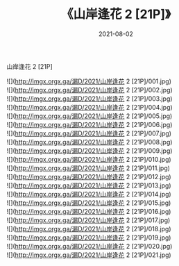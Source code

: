 ﻿---
layout: post
title:  《山岸逢花 2 [21P]》
date:   2021-08-02
img: http://imgx.orgx.ga/漏D/2021/山岸逢花 2 [21P]/000.jpg
categories: [美女, 清纯, 唯美]
---

山岸逢花 2 [21P]

  ![](http://imgx.orgx.ga/漏D/2021/山岸逢花 2 [21P]/001.jpg) <br> ![](http://imgx.orgx.ga/漏D/2021/山岸逢花 2 [21P]/002.jpg) <br> ![](http://imgx.orgx.ga/漏D/2021/山岸逢花 2 [21P]/003.jpg) <br> ![](http://imgx.orgx.ga/漏D/2021/山岸逢花 2 [21P]/004.jpg) <br> ![](http://imgx.orgx.ga/漏D/2021/山岸逢花 2 [21P]/005.jpg) <br> ![](http://imgx.orgx.ga/漏D/2021/山岸逢花 2 [21P]/006.jpg) <br> ![](http://imgx.orgx.ga/漏D/2021/山岸逢花 2 [21P]/007.jpg) <br> ![](http://imgx.orgx.ga/漏D/2021/山岸逢花 2 [21P]/008.jpg) <br> ![](http://imgx.orgx.ga/漏D/2021/山岸逢花 2 [21P]/009.jpg) <br> ![](http://imgx.orgx.ga/漏D/2021/山岸逢花 2 [21P]/010.jpg) <br> ![](http://imgx.orgx.ga/漏D/2021/山岸逢花 2 [21P]/011.jpg) <br> ![](http://imgx.orgx.ga/漏D/2021/山岸逢花 2 [21P]/012.jpg) <br> ![](http://imgx.orgx.ga/漏D/2021/山岸逢花 2 [21P]/013.jpg) <br> ![](http://imgx.orgx.ga/漏D/2021/山岸逢花 2 [21P]/014.jpg) <br> ![](http://imgx.orgx.ga/漏D/2021/山岸逢花 2 [21P]/015.jpg) <br> ![](http://imgx.orgx.ga/漏D/2021/山岸逢花 2 [21P]/016.jpg) <br> ![](http://imgx.orgx.ga/漏D/2021/山岸逢花 2 [21P]/017.jpg) <br> ![](http://imgx.orgx.ga/漏D/2021/山岸逢花 2 [21P]/018.jpg) <br> ![](http://imgx.orgx.ga/漏D/2021/山岸逢花 2 [21P]/019.jpg) <br> ![](http://imgx.orgx.ga/漏D/2021/山岸逢花 2 [21P]/020.jpg) <br> ![](http://imgx.orgx.ga/漏D/2021/山岸逢花 2 [21P]/021.jpg) <br>
